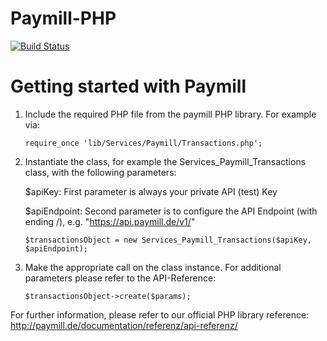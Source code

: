 # Paymill-PHP

[![Build Status](https://secure.travis-ci.org/Paymill/Paymill-PHP.png)](http://travis-ci.org/Paymill/Paymill-PHP)

# Getting started with Paymill

1.  Include the required PHP file from the paymill PHP library. For example via: 

        require_once 'lib/Services/Paymill/Transactions.php';

2.  Instantiate the class, for example the Services_Paymill_Transactions class, with the following parameters:

    $apiKey: First parameter is always your private API (test) Key

    $apiEndpoint: Second parameter is to configure the API Endpoint (with ending /), e.g. "https://api.paymill.de/v1/"
	
        $transactionsObject = new Services_Paymill_Transactions($apiKey, $apiEndpoint);

3.  Make the appropriate call on the class instance. For additional parameters please refer to the API-Reference:

        $transactionsObject->create($params);
	
For further information, please refer to our official PHP library reference:
http://paymill.de/documentation/referenz/api-referenz/
